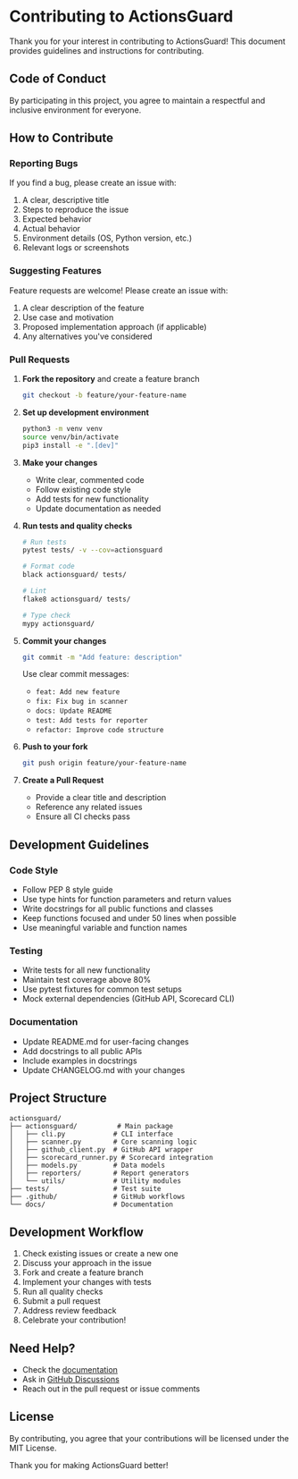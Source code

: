 # Contributing to ActionsGuard

Thank you for your interest in contributing to ActionsGuard! This document provides guidelines and instructions for contributing.

## Code of Conduct

By participating in this project, you agree to maintain a respectful and inclusive environment for everyone.

## How to Contribute

### Reporting Bugs

If you find a bug, please create an issue with:

1. A clear, descriptive title
2. Steps to reproduce the issue
3. Expected behavior
4. Actual behavior
5. Environment details (OS, Python version, etc.)
6. Relevant logs or screenshots

### Suggesting Features

Feature requests are welcome! Please create an issue with:

1. A clear description of the feature
2. Use case and motivation
3. Proposed implementation approach (if applicable)
4. Any alternatives you've considered

### Pull Requests

1. **Fork the repository** and create a feature branch
   ```bash
   git checkout -b feature/your-feature-name
   ```

2. **Set up development environment**
   ```bash
   python3 -m venv venv
   source venv/bin/activate
   pip3 install -e ".[dev]"
   ```

3. **Make your changes**
   - Write clear, commented code
   - Follow existing code style
   - Add tests for new functionality
   - Update documentation as needed

4. **Run tests and quality checks**
   ```bash
   # Run tests
   pytest tests/ -v --cov=actionsguard

   # Format code
   black actionsguard/ tests/

   # Lint
   flake8 actionsguard/ tests/

   # Type check
   mypy actionsguard/
   ```

5. **Commit your changes**
   ```bash
   git commit -m "Add feature: description"
   ```

   Use clear commit messages:
   - `feat: Add new feature`
   - `fix: Fix bug in scanner`
   - `docs: Update README`
   - `test: Add tests for reporter`
   - `refactor: Improve code structure`

6. **Push to your fork**
   ```bash
   git push origin feature/your-feature-name
   ```

7. **Create a Pull Request**
   - Provide a clear title and description
   - Reference any related issues
   - Ensure all CI checks pass

## Development Guidelines

### Code Style

- Follow PEP 8 style guide
- Use type hints for function parameters and return values
- Write docstrings for all public functions and classes
- Keep functions focused and under 50 lines when possible
- Use meaningful variable and function names

### Testing

- Write tests for all new functionality
- Maintain test coverage above 80%
- Use pytest fixtures for common test setups
- Mock external dependencies (GitHub API, Scorecard CLI)

### Documentation

- Update README.md for user-facing changes
- Add docstrings to all public APIs
- Include examples in docstrings
- Update CHANGELOG.md with your changes

## Project Structure

```
actionsguard/
├── actionsguard/          # Main package
│   ├── cli.py            # CLI interface
│   ├── scanner.py        # Core scanning logic
│   ├── github_client.py  # GitHub API wrapper
│   ├── scorecard_runner.py # Scorecard integration
│   ├── models.py         # Data models
│   ├── reporters/        # Report generators
│   └── utils/            # Utility modules
├── tests/                # Test suite
├── .github/              # GitHub workflows
└── docs/                 # Documentation
```

## Development Workflow

1. Check existing issues or create a new one
2. Discuss your approach in the issue
3. Fork and create a feature branch
4. Implement your changes with tests
5. Run all quality checks
6. Submit a pull request
7. Address review feedback
8. Celebrate your contribution!

## Need Help?

- Check the [documentation](https://github.com/your-username/actionsguard/wiki)
- Ask in [GitHub Discussions](https://github.com/your-username/actionsguard/discussions)
- Reach out in the pull request or issue comments

## License

By contributing, you agree that your contributions will be licensed under the MIT License.

Thank you for making ActionsGuard better!
